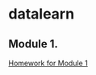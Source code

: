 # datalearn

## Module 1.

[Homework for Module 1](https://github.com/alexanderryabcev/datalearn/tree/main/de-101/Module1)

